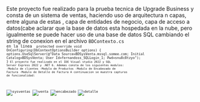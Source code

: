 Este proyecto fue realizado para la prueba tecnica de Upgrade Business y consta de un sistema de ventas, haciendo uso de arquitectura n capas, entre alguna de estas , capa de entidades de negocio,
capa de acceso a datos(cabe aclarar que la base de datos esta hospedada en la nube, pero igualmente se puede hacer uso de una base de datos SQL cambiando
el string de conexion en el archivo <code>BDContexto.cs<code/>
en la linea <code> protected override void OnConfiguring(DbContextOptionsBuilder options)
 {
     options.UseSqlServer(@"Data Source=BDSysVenta.mssql.somee.com; Initial Catalog=BDSysVenta; User Id=fernandoss_SQLLogin_1; Pwd=snu8c8tzyo");
 }<code/>
 El proyecto fue realizado en el IDE Visual studio 2022 y SQL Server Express 2022 y .NET 6.
 Ademas consta de los siguientes modulos: 
 -Modulo de clientes
 -Modulo de Productos
 -Modulo de Encabezado de Factura
 -Modulo de Detalle de Factura
 A continuacion se muestra capturas de funcionalidad:
 
 ![sysventas](https://github.com/FernandoDz/SistemaVentas/assets/119868719/fc6960a8-bf16-4391-970a-a9e62de6f349)
![venta](https://github.com/FernandoDz/SistemaVentas/assets/119868719/3dd00fc5-dd52-42ce-82f8-5e6014175f36)
 ![encabezado](https://github.com/FernandoDz/SistemaVentas/assets/119868719/81c7f7db-dfcd-4757-8c37-a15abfb8ab02)
 ![detalle](https://github.com/FernandoDz/SistemaVentas/assets/119868719/38e457fe-a2e5-4dc0-81e7-1fa45bba4feb)


